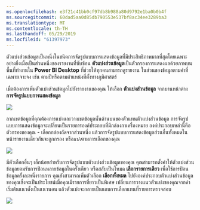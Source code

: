 ```yaml
---
ms.openlocfilehash: e3f21c41bb0cf97db8b988a80d9792e1ba0b0b4f
ms.sourcegitcommit: 60dad5aa0d85db790553e537bf8ac34ee3289ba3
ms.translationtype: MT
ms.contentlocale: th-TH
ms.lasthandoff: 05/29/2019
ms.locfileid: "61397973"
---
```

ตัวแบ่งส่วนข้อมูลเป็นหนึ่งในชนิดการจัดรูปแบบการแสดงข้อมูลที่มีประสิทธิภาพมากที่สุดโดยเฉพาะอย่างยิ่งเมื่อเป็นส่วนหนึ่งของรายงานที่ซับซ้อน **ตัวแบ่งส่วนข้อมูล**เป็นตัวกรองการแสดงผลด้วยภาพบนพื้นที่ทำงานใน **Power BI Desktop** ที่ช่วยให้ทุกคนสามารถดูรายงาน ในส่วนของข้อมูลตามค่าที่เฉพาะเจาะจง เช่น ตามปีหรือตามตำแหน่งที่ตั้งทางภูมิศาสตร์

เมื่อต้องการเพิ่มตัวแบ่งส่วนข้อมูลไปยังรายงานของคุณ ให้เลือก **ตัวแบ่งส่วนข้อมูล** จากบานหน้าต่าง **การจัดรูปแบบการแสดงข้อมูล**

![](media/3-4-create-slicers/3-4_1.png)

ลากเขตข้อมูลที่คุณต้องการแบ่งและวางเขตข้อมูลนั้นด้านบนของตัวแทนตัวแบ่งส่วนข้อมูล การจัดรูปแบบการแสดงข้อมูลจะเปลี่ยนเป็นรายการองค์ประกอบที่มีกล่องกาเครื่องหมาย องค์ประกอบเหล่านี้คือตัวกรองของคุณ - เลือกกล่องถัดจากส่วนหนึ่ง แล้วการจัดรูปแบบการแสดงข้อมูลส่วนอื่นทั้งหมดในหน้ารายงานเดียวกันจะถูกกรอง หรือ*แบ่ง*ตามการเลือกของคุณ

![](media/3-4-create-slicers/3-4_2.png)

มีตัวเลือกอื่นๆ เล็กน้อยสำหรับการจัดรูปแบบตัวแบ่งส่วนข้อมูลของคุณ คุณสามารถตั้งค่าให้ตัวแบ่งส่วนข้อมูลยอมรับการป้อนหลายข้อมูลในครั้งเดียว หรือสลับเป็นโหมด **เลือกรายการเดียว** เพื่อใช้การป้อนข้อมูลครั้งละหนึ่งรายการ คุณยังสามารถเพิ่มตัวเลือก **เลือกทั้งหมด** ไปยังองค์ประกอบตัวแบ่งส่วนข้อมูลของคุณซึ่งจะเป็นประโยชน์เมื่อคุณมีรายการที่ยาวเป็นพิเศษ เปลี่ยนการวางแนวตัวแบ่งของคุณจากค่าเริ่มต้นแนวตั้งเป็นแนวนอน แล้วตัวแบ่งจะกลายเป็นแถบการเลือกแทนที่รายการตรวจสอบ

![](media/3-4-create-slicers/3-4_3.png)

